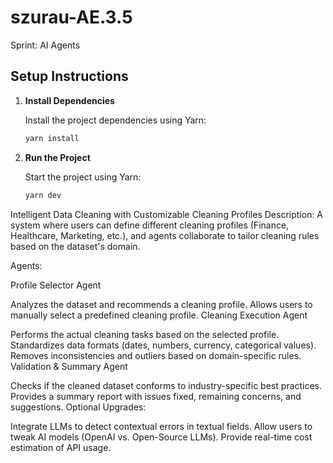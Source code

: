 # szurau-AE.3.5

Sprint: AI Agents

## Setup Instructions

1. **Install Dependencies**

   Install the project dependencies using Yarn:

   ```bash
   yarn install
   ```

2. **Run the Project**

   Start the project using Yarn:

   ```bash
   yarn dev
   ```

Intelligent Data Cleaning with Customizable Cleaning Profiles
Description:
A system where users can define different cleaning profiles (Finance, Healthcare, Marketing, etc.), and agents collaborate to tailor cleaning rules based on the dataset's domain.

Agents:

Profile Selector Agent

Analyzes the dataset and recommends a cleaning profile.
Allows users to manually select a predefined cleaning profile.
Cleaning Execution Agent

Performs the actual cleaning tasks based on the selected profile.
Standardizes data formats (dates, numbers, currency, categorical values).
Removes inconsistencies and outliers based on domain-specific rules.
Validation & Summary Agent

Checks if the cleaned dataset conforms to industry-specific best practices.
Provides a summary report with issues fixed, remaining concerns, and suggestions.
Optional Upgrades:

Integrate LLMs to detect contextual errors in textual fields.
Allow users to tweak AI models (OpenAI vs. Open-Source LLMs).
Provide real-time cost estimation of API usage.
